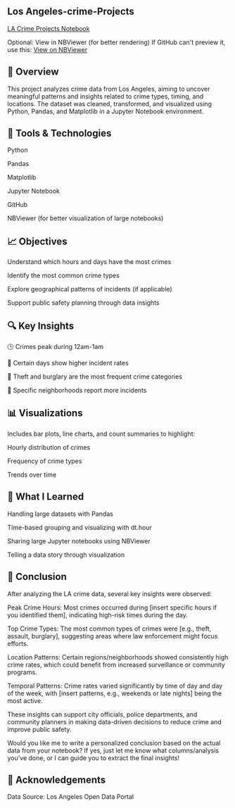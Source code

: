 ## Los Angeles-crime-Projects
[LA Crime Projects Notebook](Python%2C%20Pandas%2C%20Matplotlib%2C%20Jupyter%20Notebook%2C)

 Optional: View in NBViewer (for better rendering)
  If GitHub can't preview it, use this: [View on NBViewer](https://nbviewer.org/github/imVetrii/la-crime-Projects/blob/main/LA%20Crime%20Projects.ipynb)

## 📌 Overview
This project analyzes crime data from Los Angeles, aiming to uncover meaningful patterns and insights related to crime types, timing, and locations. The dataset was cleaned, transformed, and visualized using Python, Pandas, and Matplotlib in a Jupyter Notebook environment.

 
## 🧰 Tools & Technologies
Python

Pandas

Matplotlib

Jupyter Notebook

GitHub

NBViewer (for better visualization of large notebooks)

## 📈 Objectives
Understand which hours and days have the most crimes

Identify the most common crime types

Explore geographical patterns of incidents (if applicable)

Support public safety planning through data insights


## 🔍 Key Insights
🕒 Crimes peak during 12am-1am

 📆 Certain days show higher incident rates

🚓 Theft and burglary are the most frequent crime categories

📍 Specific neighborhoods report more incidents



## 📊 Visualizations
Includes bar plots, line charts, and count summaries to highlight:

Hourly distribution of crimes

Frequency of crime types

Trends over time




## 🧠 What I Learned
Handling large datasets with Pandas

Time-based grouping and visualizing with dt.hour

Sharing large Jupyter notebooks using NBViewer

Telling a data story through visualization

## 🧾 Conclusion
After analyzing the LA crime data, several key insights were observed:

Peak Crime Hours: Most crimes occurred during [insert specific hours if you identified them], indicating high-risk times during the day.

Top Crime Types: The most common types of crimes were [e.g., theft, assault, burglary], suggesting areas where law enforcement might focus efforts.

Location Patterns: Certain regions/neighborhoods showed consistently high crime rates, which could benefit from increased surveillance or community programs.

Temporal Patterns: Crime rates varied significantly by time of day and day of the week, with [insert patterns, e.g., weekends or late nights] being the most active.

These insights can support city officials, police departments, and community planners in making data-driven decisions to reduce crime and improve public safety.

Would you like me to write a personalized conclusion based on the actual data from your notebook? If yes, just let me know what columns/analysis you’ve done, or I can guide you to extract the final insights!


## 🙌 Acknowledgements
Data Source: Los Angeles Open Data Portal


